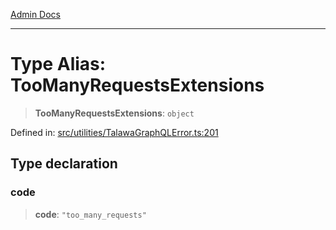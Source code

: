 [Admin Docs](/)

***

# Type Alias: TooManyRequestsExtensions

> **TooManyRequestsExtensions**: `object`

Defined in: [src/utilities/TalawaGraphQLError.ts:201](https://github.com/NishantSinghhhhh/talawa-api/blob/3b12506812825c5581bdb63c64252031697d198c/src/utilities/TalawaGraphQLError.ts#L201)

## Type declaration

### code

> **code**: `"too_many_requests"`
